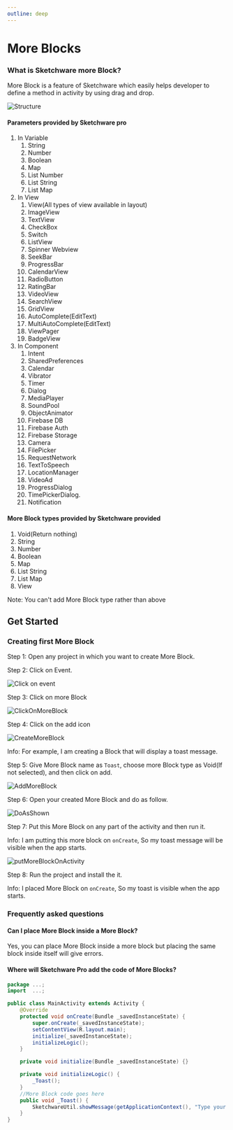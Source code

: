 ```yaml
---
outline: deep
---
```


# More Blocks

### What is Sketchware more Block?

More Block is a feature of Sketchware which easily helps developer to define a method in activity by using drag and drop.

![Structure](assets/get-started-with-more-block/structure.png)

#### Parameters provided by Sketchware pro

1. In Variable
   1. String
   2. Number
   3. Boolean
   4. Map
   5. List Number
   6. List String
   7. List Map
2. In View
   1. View(All types of view available in layout)
   2. ImageView
   3. TextView
   4. CheckBox
   5. Switch
   6. ListView
   7. Spinner Webview
   8. SeekBar
   9. ProgressBar
   10. CalendarView
   11. RadioButton
   12. RatingBar
   13. VideoView
   14. SearchView
   15. GridView
   16. AutoComplete(EditText)
   17. MultiAutoComplete(EditText)
   18. ViewPager
   19. BadgeView
3. In Component
   1. Intent
   2. SharedPreferences
   3. Calendar
   4. Vibrator
   5. Timer
   6. Dialog
   7. MediaPlayer
   8. SoundPool
   9. ObjectAnimator
   10. Firebase DB
   11. Firebase Auth
   12. Firebase Storage
   13. Camera
   14. FilePicker
   15. RequestNetwork
   16. TextToSpeech
   17. LocationManager
   18. VideoAd
   19. ProgressDialog
   20. TimePickerDialog.
   21. Notification

#### More Block types provided by Sketchware provided

1. Void(Return nothing)
2. String
3. Number
4. Boolean
5. Map
6. List String
7. List Map
8. View

Note: You can't add More Block type rather than above

## Get Started

### Creating first More Block

Step 1: Open any project in which you want to create More Block.

Step 2: Click on Event.

![Click on event](assets/get-started-with-more-block/clickonevent.png)

Step 3: Click on more Block

![ClickOnMoreBlock](assets/get-started-with-more-block/click-on-more-block.png)

Step 4: Click on the add icon

![CreateMoreBlock](assets/get-started-with-more-block/click-on-add-icon.png)

Info: For example, I am creating a Block that will display a toast message.

Step 5: Give More Block name as `Toast`, choose more Block type as Void(If not selected), and then click on add.

![AddMoreBlock](assets/get-started-with-more-block/AddMoreBlock.png)

Step 6: Open your created More Block and do as follow.

![DoAsShown](assets/get-started-with-more-block/DoAsShown.png)

Step 7: Put this More Block on any part of the activity and then run it.

Info: I am putting this more block on `onCreate`, So my toast message will be visible when the app starts.

![putMoreBlockOnActivity](assets/get-started-with-more-block/putMoreBlockOnActivity.png)

Step 8: Run the project and install the it.

Info: I placed More Block on `onCreate`, So my toast is visible when the app starts.

### Frequently asked questions

#### Can I place More Block inside a More Block?

Yes, you can place More Block inside a more block but placing the same block inside itself will give errors.

#### Where will Sketchware Pro add the code of More Blocks?

```java
package ...;
import  ...;

public class MainActivity extends Activity {
	@Override
	protected void onCreate(Bundle _savedInstanceState) {
		super.onCreate(_savedInstanceState);
		setContentView(R.layout.main);
		initialize(_savedInstanceState);
		initializeLogic();
	}

	private void initialize(Bundle _savedInstanceState) {}

	private void initializeLogic() {
		_Toast();
	}
	//More Block code goes here
	public void _Toast() {
		SketchwareUtil.showMessage(getApplicationContext(), "Type your message here");
	}
}
```
